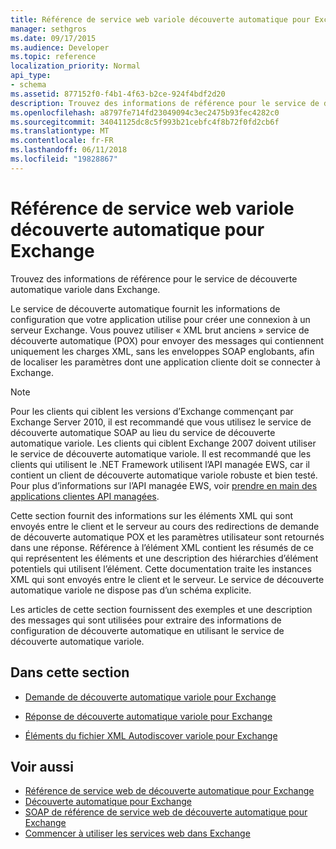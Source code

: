 ```yaml
---
title: Référence de service web variole découverte automatique pour Exchange
manager: sethgros
ms.date: 09/17/2015
ms.audience: Developer
ms.topic: reference
localization_priority: Normal
api_type:
- schema
ms.assetid: 877152f0-f4b1-4f63-b2ce-924f4bdf2d20
description: Trouvez des informations de référence pour le service de découverte automatique variole dans Exchange.
ms.openlocfilehash: a8797fe714fd23049094c3ec2475b93fec4282c0
ms.sourcegitcommit: 34041125dc8c5f993b21cebfc4f8b72f0fd2cb6f
ms.translationtype: MT
ms.contentlocale: fr-FR
ms.lasthandoff: 06/11/2018
ms.locfileid: "19828867"
---
```

# <a name="pox-autodiscover-web-service-reference-for-exchange"></a>Référence de service web variole découverte automatique pour Exchange

Trouvez des informations de référence pour le service de découverte automatique variole dans Exchange.
  
Le service de découverte automatique fournit les informations de configuration que votre application utilise pour créer une connexion à un serveur Exchange. Vous pouvez utiliser « XML brut anciens » service de découverte automatique (POX) pour envoyer des messages qui contiennent uniquement les charges XML, sans les enveloppes SOAP englobants, afin de localiser les paramètres dont une application cliente doit se connecter à Exchange.
  
> [!NOTE]
> Pour les clients qui ciblent les versions d’Exchange commençant par Exchange Server 2010, il est recommandé que vous utilisez le service de découverte automatique SOAP au lieu du service de découverte automatique variole. Les clients qui ciblent Exchange 2007 doivent utiliser le service de découverte automatique variole. Il est recommandé que les clients qui utilisent le .NET Framework utilisent l’API managée EWS, car il contient un client de découverte automatique variole robuste et bien testé. Pour plus d’informations sur l’API managée EWS, voir [prendre en main des applications clientes API managées](http://msdn.microsoft.com/library/c2267733-6f4f-49e5-9614-1e4a24c3af1a%28Office.15%29.aspx). 
  
Cette section fournit des informations sur les éléments XML qui sont envoyés entre le client et le serveur au cours des redirections de demande de découverte automatique POX et les paramètres utilisateur sont retournés dans une réponse. Référence à l’élément XML contient les résumés de ce qui représentent les éléments et une description des hiérarchies d’élément potentiels qui utilisent l’élément. Cette documentation traite les instances XML qui sont envoyés entre le client et le serveur. Le service de découverte automatique variole ne dispose pas d’un schéma explicite.
  
Les articles de cette section fournissent des exemples et une description des messages qui sont utilisées pour extraire des informations de configuration de découverte automatique en utilisant le service de découverte automatique variole. 
  
## <a name="in-this-section"></a>Dans cette section
<a name="bk_InThisSection"> </a>

- [Demande de découverte automatique variole pour Exchange](pox-autodiscover-request-for-exchange.md)
    
- [Réponse de découverte automatique variole pour Exchange](pox-autodiscover-response-for-exchange.md)
    
- [Éléments du fichier XML Autodiscover variole pour Exchange](pox-autodiscover-xml-elements-for-exchange.md)
    
## <a name="see-also"></a>Voir aussi

- [Référence de service web de découverte automatique pour Exchange](autodiscover-web-service-reference-for-exchange.md)
- [Découverte automatique pour Exchange](../exchange-web-services/autodiscover-for-exchange.md)   
- [SOAP de référence de service web de découverte automatique pour Exchange](soap-autodiscover-web-service-reference-for-exchange.md)
- [Commencer à utiliser les services web dans Exchange](../exchange-web-services/start-using-web-services-in-exchange.md)
    

